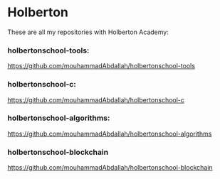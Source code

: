 # Holberton

These are all my repositories with Holberton Academy:

### holbertonschool-tools:
https://github.com/mouhammadAbdallah/holbertonschool-tools

### holbertonschool-c:
https://github.com/mouhammadAbdallah/holbertonschool-c

### holbertonschool-algorithms:
https://github.com/mouhammadAbdallah/holbertonschool-algorithms

### holbertonschool-blockchain
https://github.com/mouhammadAbdallah/holbertonschool-blockchain
